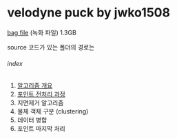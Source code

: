 # velodyne puck by jwko1508

[bag file](https://drive.google.com/file/d/10TMqJfjQOdHKxvL0Uat-nrA-G-aPBiDz/view?usp=sharing) (녹화 파일) 1.3GB

source 코드가 있는 폴더의 경로는

###### index
1. [알고리즘 개요](/docs/mdfile/algorithm_abstract.md)
2. [포인트 전처리 과정](/docs/mdfile/pretreatment.md)
3. 지면제거 알고리즘
4. 물체 객체 구분 (clustering)
5. 데이터 병합
6. 포인트 마지막 처리
